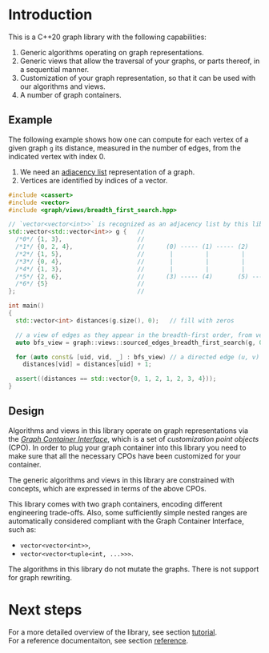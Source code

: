 # Introduction

This is a C++20 graph library with the following capabilities:

 1. Generic algorithms operating on graph representations.
 2. Generic views that allow the traversal of your graphs, or parts thereof, in a sequential manner.
 3. Customization of your graph representation, so that it can be used with our algorithms and views.
 4. A number of graph containers.


## Example

The following example shows how one can compute for each vertex of a given graph `g` its distance, 
measured in the number of edges, from the indicated vertex with index 0. 
 1. We need an [adjacency list](https://en.wikipedia.org/wiki/Adjacency_list) representation of a graph.
 2. Vertices are identified by indices of a vector.

```c++
#include <cassert>
#include <vector>
#include <graph/views/breadth_first_search.hpp>

// `vector<vector<int>>` is recognized as an adjacency list by this library
std::vector<std::vector<int>> g {   //  
  /*0*/ {1, 3},                     //
  /*1*/ {0, 2, 4},                  //      (0) ----- (1) ----- (2)
  /*2*/ {1, 5},                     //       |         |         |
  /*3*/ {0, 4},                     //       |         |         |
  /*4*/ {1, 3},                     //       |         |         |
  /*5*/ {2, 6},                     //      (3) ----- (4)       (5) ----- (6)
  /*6*/ {5}                         //
};                                  //

int main()
{
  std::vector<int> distances(g.size(), 0);   // fill with zeros

  // a view of edges as they appear in the breadth-first order, from vertex 0.
  auto bfs_view = graph::views::sourced_edges_breadth_first_search(g, 0);

  for (auto const& [uid, vid, _] : bfs_view) // a directed edge (u, v)
    distances[vid] = distances[uid] + 1;

  assert((distances == std::vector{0, 1, 2, 1, 2, 3, 4}));
}
```

## Design

Algorithms and views in this library operate on graph representations via the [*Graph Container Interface*](./tutorial/graph_container_interface.md),
which is a set of *customization point objects* (CPO). In order to plug your graph container into this library you need to make sure that all the 
necessary CPOs have been customized for your container.

The generic algorithms and views in this library are constrained with concepts, which are expressed in terms of the above CPOs.

This library comes with two graph containers, encoding different engineering trade-offs. Also, some sufficiently simple nested ranges are automatically considered
compliant with the Graph Container Interface, such as:

 * `vector<vector<int>>`,
 * `vector<vector<tuple<int, ...>>>`.

The algorithms in this library do not mutate the graphs. There is not support for graph rewriting.

# Next steps

For a more detailed overview of the library, see section [tutorial](./tutorial). <br>
For a reference documentaiton, see section [reference](./reference).
